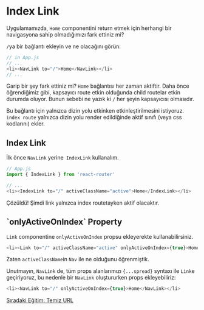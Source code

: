 <h1>Index Link</h1>

Uygulamamızda, `Home` componentini return etmek için herhangi bir navigasyona sahip olmadığımızı fark ettiniz mi?

`/`ya bir bağlantı ekleyin ve ne olacağını görün:

```js
// in App.js
// ...
<li><NavLink to="/">Home</NavLink></li>
// ...
```

Garip bir şey fark ettiniz mi? `Home` bağlantısı her zaman aktiftir. Daha önce öğrendiğimiz gibi, kapsayıcı route etkin olduğunda child routelar etkin durumda oluyor. Bunun sebebi ne yazık ki `/` her şeyin kapsayıcısı olmasıdır.

Bu bağlantı için yalnızca dizin yolu etkinken etkinleştirilmesini istiyoruz. `index route` yalnızca dizin yolu render edildiğinde aktif sınıfı (veya css kodlarını) ekler.

<h2>Index Link</h2>

İlk önce `NavLink` yerine` IndexLink` kullanalım.

```js
// App.js
import { IndexLink } from 'react-router'

// ...
<li><IndexLink to="/" activeClassName="active">Home</IndexLink></li>
```

Çözüldü! Şimdi link yalnızca index routetayken aktif olacaktır.

<h2>`onlyActiveOnIndex` Property</h2>

`Link` componentine `onlyActiveOnIndex` propsu ekleyerekte kullanabilirsiniz.

```js
<li><Link to="/" activeClassName="active" onlyActiveOnIndex={true}>Home</Link></li>
```

Zaten `activeClassName`in `Nav` ile ne olduğunu öğrenmiştik.

Unutmayın, `NavLink` de, tüm props alanlarımızı `{...spread}` syntaxı ile `Link`e geçiriyoruz, bu nedenle bir `NavLink` oluştururken props ekleyebiliriz:

```js
<li><NavLink to="/" onlyActiveOnIndex={true}>Home</NavLink></li>
```

<a href="https://omergulcicek.github.io/react-router/temiz-url">Sıradaki Eğitim: Temiz URL</a>
